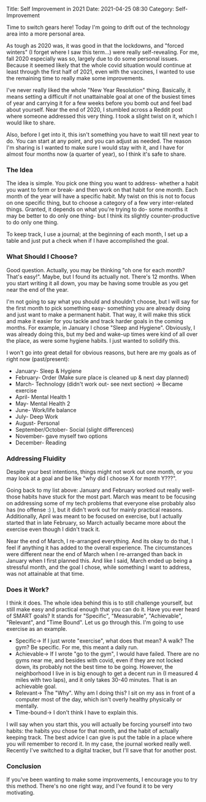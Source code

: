 Title: Self Improvement in 2021
Date: 2021-04-25 08:30
Category: Self-Improvement

Time to switch gears here! Today I'm going to drift out of the technology area into a more personal area.

As tough as 2020 was, it was good in that the lockdowns, and "forced winters" (I forget where I saw this term...) were really self-revealing. For me, fall 2020 especially was so, largely due to do some personal issues. Because it seemed likely that the whole covid situation would continue at least through the first half of 2021, even with the vaccines, I wanted to use the remaining time to really make some improvements.

I've never really liked the whole "New Year Resolution" thing. Basically, it means setting a difficult if not unattainable goal at one of the busiest times of year and carrying it for a few weeks before you bomb out and feel bad about yourself. Near the end of 2020, I stumbled across a Reddit post where someone addressed this very thing. I took a slight twist on it, which I would like to share.

Also, before I get into it, this isn't something you have to wait till next year to do. You can start at any point, and you can adjust as needed. The reason I'm sharing is I wanted to make sure I would stay with it, and I have for almost four months now (a quarter of year), so I think it's safe to share.

### The Idea

The idea is simple. You pick one thing you want to address- whether a habit you want to form or break- and then work on that habit for one month. Each month of the year will have a specific habit. My twist on this is not to focus on one specific thing, but to choose a category of a few very inter-related things. Granted, it depends on what you're trying to do- some months it may be better to do only one thing- but I think its slightly counter-productive to do only one thing.

To keep track, I use a journal; at the beginning of each month, I set up a table and just put a check when if I have accomplished the goal.

### What Should I Choose?

Good question. Actually, you may be thinking "oh one for each month? That's easy!". Maybe, but I found its actually not. There's 12 months. When you start writing it all down, you may be having some trouble as you get near the end of the year.

I'm not going to say what you should and shouldn't choose, but I will say for the first month to pick something easy- something you are already doing and just want to make a permanent habit. That way, it will make this stick and make it easier for you tackle and track harder goals in the coming months. For example, in January I chose "Sleep and Hygiene". Obviously, I was already doing this, but my bed and wake-up times were kind of all over the place, as were some hygiene habits. I just wanted to solidify this.

I won't go into great detail for obvious reasons, but here are my goals as of right now (past/present):

- January- Sleep & Hygiene
- February- Order (Make sure place is cleaned up & next day planned)
- March- Technology (didn't work out- see next section) -> Became exercise
- April- Mental Health 1
- May- Mental Health 2
- June- Work/life balance
- July- Deep Work
- August- Personal
- September/October- Social (slight differences)
- November- gave myself two options
- December- Reading

### Addressing Fluidity

Despite your best intentions, things might not work out one month, or you may look at a goal and be like "why did I choose X for month Y???".

Going back to my list above: January and February worked out really well- those habits have stuck for the most part. March was meant to be focusing on addressing some of my tech problems that everyone else probably also has (no offense :) ), but it didn't work out for mainly practical reasons. Additionally, April was meant to be focused on exercise, but I actually started that in late February, so March actually became more about the exercise even though I didn't track it.

Near the end of March, I re-arranged everything. And its okay to do that, I feel if anything it has added to the overall experience. The circumstances were different near the end of March when I re-arranged than back in January when I first planned this. And like I said, March ended up being a stressful month, and the goal I chose, while something I want to address, was not attainable at that time.

### Does it Work?

I think it does. The whole idea behind this is to still challenge yourself, but still make easy and practical enough that you can do it. Have you ever heard of SMART goals? It stands for "Specific", "Measurable", "Achievable", "Relevant", and "Time Bound". Let us go through this. I'm going to use exercise as an example.

- Specific-> If I just wrote "exercise", what does that mean? A walk? The gym? Be specific. For me, this meant a daily run.
- Achievable-> If I wrote "go to the gym", I would have failed. There are no gyms near me, and besides with covid, even if they are not locked down, its probably not the best time to be going. However, the neighborhood I live in is big enough to get a decent run in (I measured 4 miles with two laps), and it only takes 30-40 minutes. That is an achievable goal.
- Relevant-> The "Why". Why am I doing this? I sit on my ass in front of a computer most of the day, which isn't overly healthy physically or mentally.
- Time-bound-> I don't think I have to explain this.

I will say when you start this, you will actually be forcing yourself into two habits: the habits you chose for that month, and the habit of actually keeping track. The best advice I can give is put the table in a place where you will remember to record it. In my case, the journal worked really well. Recently I've switched to a digital tracker, but I'll save that for another post.

### Conclusion

If you've been wanting to make some improvements, I encourage you to try this method. There's no one right way, and I've found it to be very motivating.

